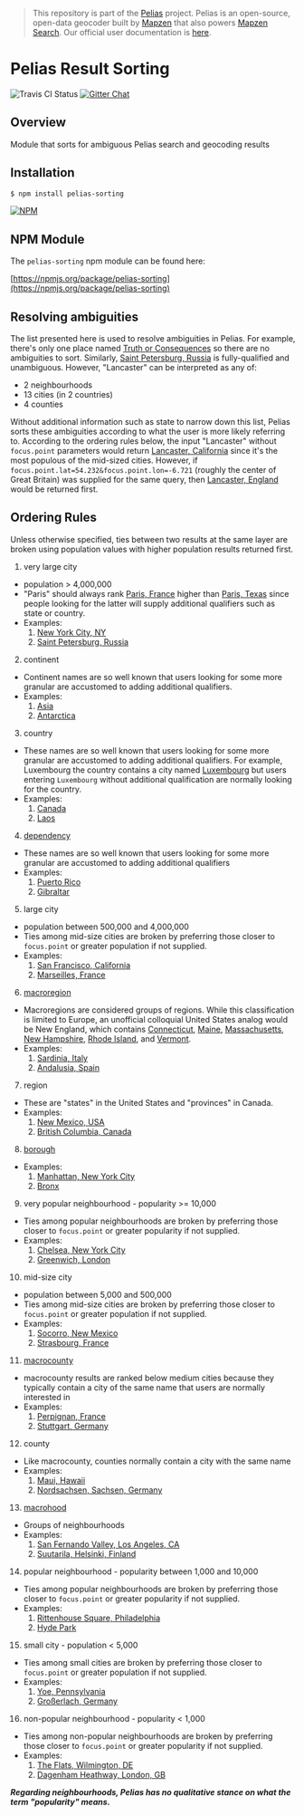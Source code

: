 > This repository is part of the [Pelias](https://github.com/pelias/pelias) project. Pelias is an open-source, open-data geocoder built by [Mapzen](https://www.mapzen.com/) that also powers [Mapzen Search](https://mapzen.com/projects/search). Our official user documentation is [here](https://mapzen.com/documentation/search/).

# Pelias Result Sorting

![Travis CI Status](https://travis-ci.org/pelias/sorting.svg)
[![Gitter Chat](https://badges.gitter.im/pelias/pelias.svg)](https://gitter.im/pelias/pelias?utm_source=badge&utm_medium=badge&utm_campaign=pr-badge)

## Overview

Module that sorts for ambiguous Pelias search and geocoding results

## Installation

```bash
$ npm install pelias-sorting
```

[![NPM](https://nodei.co/npm/pelias-sorting.png?downloads=true&stars=true)](https://nodei.co/npm/pelias-sorting)

## NPM Module

The `pelias-sorting` npm module can be found here:

[https://npmjs.org/package/pelias-sorting](https://npmjs.org/package/pelias-sorting)

## Resolving ambiguities

The list presented here is used to resolve ambiguities in Pelias.  For example, there's only one place named [Truth or Consequences](https://whosonfirst.mapzen.com/spelunker/id/85976585) so there are no ambiguities to sort.  Similarly, [Saint Petersburg, Russia](https://whosonfirst.mapzen.com/spelunker/id/102008123) is fully-qualified and unambiguous.  However, "Lancaster" can be interpreted as any of:

- 2 neighbourhoods
- 13 cities (in 2 countries)
- 4 counties

Without additional information such as state to narrow down this list, Pelias sorts these ambiguities according to what the user is more likely referring to.  According to the ordering rules below, the input "Lancaster" without `focus.point` parameters would return [Lancaster, California](https://whosonfirst.mapzen.com/spelunker/id/85923547) since it's the most populous of the mid-sized cities.  However, if `focus.point.lat=54.232&focus.point.lon=-6.721` (roughly the center of Great Britain) was supplied for the same query, then [Lancaster, England](https://whosonfirst.mapzen.com/spelunker/id/101873271) would be returned first.  

## Ordering Rules

Unless otherwise specified, ties between two results at the same layer are broken using population values with higher population results returned first.  

1.  very large city
  - population > 4,000,000
  - "Paris" should always rank [Paris, France](https://whosonfirst.mapzen.com/spelunker/id/101751119) higher than [Paris, Texas](https://whosonfirst.mapzen.com/spelunker/id/101725293) since people looking for the latter will supply additional qualifiers such as state or country.
  - Examples:
    1. [New York City, NY](https://whosonfirst.mapzen.com/spelunker/id/85977539)
    2. [Saint Petersburg, Russia](https://whosonfirst.mapzen.com/spelunker/id/102008123)
2.  continent
  - Continent names are so well known that users looking for some more granular are accustomed to adding additional qualifiers.
  - Examples:
    1. [Asia](https://whosonfirst.mapzen.com/spelunker/id/102191569)
    2. [Antarctica](https://whosonfirst.mapzen.com/spelunker/id/102191579)
3.  country
  - These names are so well known that users looking for some more granular are accustomed to adding additional qualifiers.  For example, Luxembourg the country contains a city named [Luxembourg](https://whosonfirst.mapzen.com/spelunker/id/101751765) but users entering `Luxembourg` without additional qualification are normally looking for the country.
  - Examples:
    1. [Canada](https://whosonfirst.mapzen.com/spelunker/id/85633041)
    2. [Laos](https://whosonfirst.mapzen.com/spelunker/id/85632241)
4.  [dependency](https://github.com/whosonfirst/whosonfirst-placetypes#dependency)
  - These names are so well known that users looking for some more granular are accustomed to adding additional qualifiers
  - Examples:
    1. [Puerto Rico](https://whosonfirst.mapzen.com/spelunker/id/85633729)
    2. [Gibraltar](https://whosonfirst.mapzen.com/spelunker/id/85633167)
5.  large city
  - population between 500,000 and 4,000,000
  - Ties among mid-size cities are broken by preferring those closer to `focus.point` or greater population if not supplied.
  - Examples:
    1. [San Francisco, California](https://whosonfirst.mapzen.com/spelunker/id/85922583)
    2. [Marseilles, France](https://whosonfirst.mapzen.com/spelunker/id/101749199)
6.  [macroregion](https://github.com/whosonfirst/whosonfirst-placetypes#macroregion)
  - Macroregions are considered groups of regions.  While this classification is limited to Europe, an unofficial colloquial United States analog would be New England, which contains [Connecticut](), [Maine](https://whosonfirst.mapzen.com/spelunker/id/85688769/), [Massachusetts](https://whosonfirst.mapzen.com/spelunker/id/85688645/), [New Hampshire](https://whosonfirst.mapzen.com/spelunker/id/85688689/), [Rhode Island](https://whosonfirst.mapzen.com/spelunker/id/85688509/), and [Vermont](https://whosonfirst.mapzen.com/spelunker/id/85688763/).  
  - Examples:
    1. [Sardinia, Italy](https://whosonfirst.mapzen.com/spelunker/id/404227535)
    2. [Andalusia, Spain](https://whosonfirst.mapzen.com/spelunker/id/404227361)
7.  region
  - These are "states" in the United States and "provinces" in Canada.  
  - Examples:
    1. [New Mexico, USA](https://whosonfirst.mapzen.com/spelunker/id/85688493)
    2. [British Columbia, Canada](https://whosonfirst.mapzen.com/spelunker/id/85682117)
8.  [borough](https://github.com/whosonfirst/whosonfirst-placetypes#borough)
  - Examples:
    1. [Manhattan, New York City](https://whosonfirst.mapzen.com/spelunker/id/421205771)
    2. [Bronx](https://whosonfirst.mapzen.com/spelunker/id/421205775)
9.  very popular neighbourhood - popularity >= 10,000
  - Ties among popular neighbourhoods are broken by preferring those closer to `focus.point` or greater popularity if not supplied.
  - Examples:
    1. [Chelsea, New York City](https://whosonfirst.mapzen.com/spelunker/id/85810575)
    2. [Greenwich, London](https://whosonfirst.mapzen.com/spelunker/id/85866377)
10.  mid-size city
  - population between 5,000 and 500,000
  - Ties among mid-size cities are broken by preferring those closer to `focus.point` or greater population if not supplied.
  - Examples:
    1. [Socorro, New Mexico](https://whosonfirst.mapzen.com/spelunker/id/85976677)
    2. [Strasbourg, France](https://whosonfirst.mapzen.com/spelunker/id/101751113)
11.  [macrocounty](https://github.com/whosonfirst/whosonfirst-placetypes#macrocounty)
  - macrocounty results are ranked below medium cities because they typically contain a city of the same name that users are normally interested in
  - Examples:
    1. [Perpignan, France](https://whosonfirst.mapzen.com/spelunker/id/404227943)
    2. [Stuttgart, Germany](https://whosonfirst.mapzen.com/spelunker/id/404227549)
12.  county
  - Like macrocounty, counties normally contain a city with the same name
  - Examples:
    1. [Maui, Hawaii](https://whosonfirst.mapzen.com/spelunker/id/102085577)
    2. [Nordsachsen, Sachsen, Germany](https://whosonfirst.mapzen.com/spelunker/id/102064235)
13.  [macrohood](https://github.com/whosonfirst/whosonfirst-placetypes#macrohood)
  - Groups of neighbourhoods
  - Examples:
    1. [San Fernando Valley, Los Angeles, CA](https://whosonfirst.mapzen.com/spelunker/id/1108692439/)
    2. [Suutarila, Helsinki, Finland](https://whosonfirst.mapzen.com/spelunker/id/890537277)
14.  popular neighbourhood - popularity between 1,000 and 10,000
  - Ties among popular neighbourhoods are broken by preferring those closer to `focus.point` or greater popularity if not supplied.
  - Examples:
    1. [Rittenhouse Square, Philadelphia](https://whosonfirst.mapzen.com/spelunker/id/85844705/)
    2. [Hyde Park](https://whosonfirst.mapzen.com/spelunker/id/85861707)
15.  small city - population < 5,000
  - Ties among small cities are broken by preferring those closer to `focus.point` or greater population if not supplied.
  - Examples:
    1. [Yoe, Pennsylvania](https://whosonfirst.mapzen.com/spelunker/id/101717281)
    2. [Großerlach, Germany](https://whosonfirst.mapzen.com/spelunker/id/101760693)
16.  non-popular neighbourhood - popularity < 1,000
  - Ties among non-popular neighbourhoods are broken by preferring those closer to `focus.point` or greater popularity if not supplied.
  - Examples:
    1. [The Flats, Wilmington, DE](https://whosonfirst.mapzen.com/spelunker/id/85888525)
    2. [Dagenham Heathway, London, GB](https://whosonfirst.mapzen.com/spelunker/id/85860857)

***Regarding neighbourhoods, Pelias has no qualitative stance on what the term "popularity" means.***
